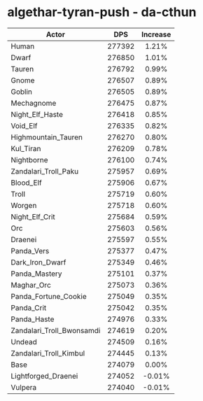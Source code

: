 # algethar-tyran-push - da-cthun
| Actor | DPS | Increase |
|---|:---:|:---:|
|Human|277392|1.21%|
|Dwarf|276850|1.01%|
|Tauren|276792|0.99%|
|Gnome|276507|0.89%|
|Goblin|276505|0.89%|
|Mechagnome|276475|0.87%|
|Night_Elf_Haste|276418|0.85%|
|Void_Elf|276335|0.82%|
|Highmountain_Tauren|276270|0.80%|
|Kul_Tiran|276209|0.78%|
|Nightborne|276100|0.74%|
|Zandalari_Troll_Paku|275957|0.69%|
|Blood_Elf|275906|0.67%|
|Troll|275719|0.60%|
|Worgen|275718|0.60%|
|Night_Elf_Crit|275684|0.59%|
|Orc|275603|0.56%|
|Draenei|275597|0.55%|
|Panda_Vers|275377|0.47%|
|Dark_Iron_Dwarf|275349|0.46%|
|Panda_Mastery|275101|0.37%|
|Maghar_Orc|275073|0.36%|
|Panda_Fortune_Cookie|275049|0.35%|
|Panda_Crit|275042|0.35%|
|Panda_Haste|274976|0.33%|
|Zandalari_Troll_Bwonsamdi|274619|0.20%|
|Undead|274509|0.16%|
|Zandalari_Troll_Kimbul|274445|0.13%|
|Base|274079|0.00%|
|Lightforged_Draenei|274052|-0.01%|
|Vulpera|274040|-0.01%|
